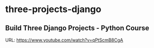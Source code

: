 # three-projects-django

## Build Three Django Projects - Python Course
URL: https://www.youtube.com/watch?v=qPtScmB8CgA

